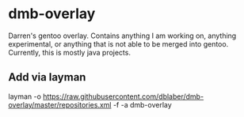 # dmb-overlay
Darren's gentoo overlay. Contains anything I am working on, anything experimental, or anything that is not able to be merged into gentoo. Currently, this is mostly java projects.

## Add via layman 
layman -o https://raw.githubusercontent.com/dblaber/dmb-overlay/master/repositories.xml  -f -a dmb-overlay
